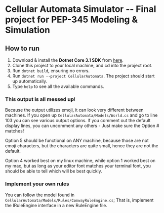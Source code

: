 # Cellular Automata Simulator -- Final project for PEP-345 Modeling & Simulation

## How to run

1. Download & install the **Dotnet Core 3.1 SDK** from [here](https://dotnet.microsoft.com/download).
2. Clone this project to your local machine, and cd into the project root.
3. Run `dotnet build`, ensuring no errors.
4. Run `dotnet run --project CellularAutomata`. The project should start up automatically.
5. Type `help` to see all the available commands.

### This output is all messed up!

Because the output utilizes emoji, it can look very different between machines. If you open up
`CellularAutomata/Models/World.cs` and go to line 103 you can see various output options. If you
comment out the default display lines, you can uncomment any others - Just make sure the Option # matches!

Option 5 should be functional on ANY machine, because those are not emoji characters, but the characters
are quite small, hence they are not the default.

Option 4 worked best on my linux machine, while option 1 worked best on my mac, but as long as
your editor font matches your terminal font, you should be able to tell which will be best quickly.

### Implement your own rules

You can follow the model found in `CellularAutomata/Models/Rules/ConwayRuleEngine.cs`; That is, implement
the IRuleEngine interface in a new RuleEngine file.
